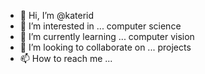 - 👋 Hi, I’m @katerid
- 👀 I’m interested in ... computer science
- 🌱 I’m currently learning ... computer vision 
- 💞️ I’m looking to collaborate on ... projects
- 📫 How to reach me ...

<!---
katerid/katerid is a ✨ special ✨ repository because its `README.md` (this file) appears on your GitHub profile.
You can click the Preview link to take a look at your changes.
--->
